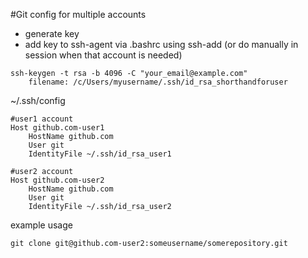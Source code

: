 #Git config for multiple accounts

* generate key
* add key to ssh-agent via .bashrc using ssh-add (or do manually in session when that account is needed)

```
ssh-keygen -t rsa -b 4096 -C "your_email@example.com"
    filename: /c/Users/myusername/.ssh/id_rsa_shorthandforuser
```

~/.ssh/config
```
#user1 account
Host github.com-user1
    HostName github.com
    User git
    IdentityFile ~/.ssh/id_rsa_user1

#user2 account
Host github.com-user2
    HostName github.com
    User git
    IdentityFile ~/.ssh/id_rsa_user2
```

example usage
```
git clone git@github.com-user2:someusername/somerepository.git
```

